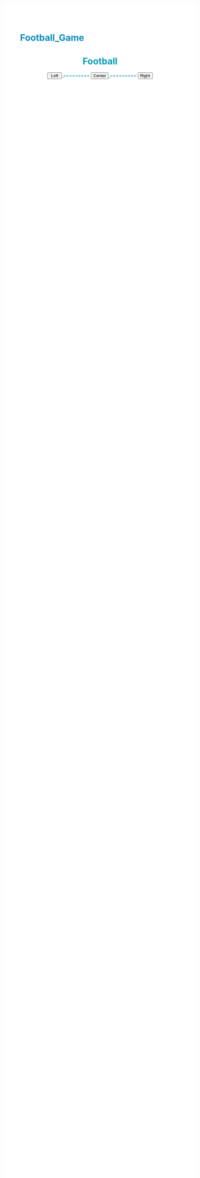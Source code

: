 # Football_Game
<!DOCTYPE html>
<html lang="en">

<head>
  <meta charset="UTF-8" />
  <meta name="viewport" content="width=device-width, initial-scale=1.0" />
  <style>
    body {
  	background-image: url('download.jpg');
  	background-repeat: no-repeat;
 	background-attachment: fixed;
  	background-position-y: center;
  	background-position-x: center;
    background-color:white;
   margin-top:32%;
   color: #008CBA;
    }
  </style>
  <title>Football Game</title>
</head>

<body>
    <h1 style="background-color:white;color: #009CBA;text-align:center;"> Football </h1>
    <center>
      <a id="left" href="left.html">
        <button>&nbspLeft&nbsp</button>
      </a>
       =========
      <a id="center" href="center.html">	
          <button class="button">Center</button>
      </a>
       =========
      <a id="center" href="right.html">
          <button>Right</button>
      </a>
    </center>
</body>
